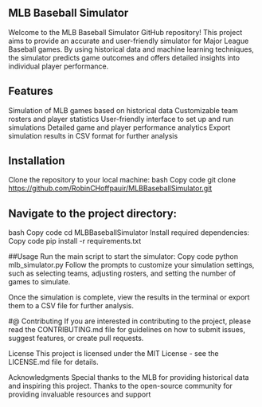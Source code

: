 ## MLB Baseball Simulator
Welcome to the MLB Baseball Simulator GitHub repository! This project aims to provide an accurate and user-friendly simulator for Major League Baseball games. By using historical data and machine learning techniques, the simulator predicts game outcomes and offers detailed insights into individual player performance.

## Features
Simulation of MLB games based on historical data
Customizable team rosters and player statistics
User-friendly interface to set up and run simulations
Detailed game and player performance analytics
Export simulation results in CSV format for further analysis

## Installation
Clone the repository to your local machine:
bash
Copy code
git clone https://github.com/RobinCHoffpauir/MLBBaseballSimulator.git

## Navigate to the project directory:
bash
Copy code
cd MLBBaseballSimulator
Install required dependencies:
Copy code
pip install -r requirements.txt


##Usage
Run the main script to start the simulator:
Copy code
python mlb_simulator.py
Follow the prompts to customize your simulation settings, such as selecting teams, adjusting rosters, and setting the number of games to simulate.

Once the simulation is complete, view the results in the terminal or export them to a CSV file for further analysis.

#@ Contributing
If you are interested in contributing to the project, please read the CONTRIBUTING.md file for guidelines on how to submit issues, suggest features, or create pull requests.

License
This project is licensed under the MIT License - see the LICENSE.md file for details.

Acknowledgments
Special thanks to the MLB for providing historical data and inspiring this project.
Thanks to the open-source community for providing invaluable resources and support